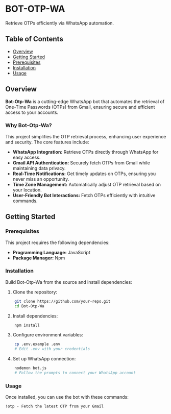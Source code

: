 # BOT-OTP-WA

Retrieve OTPs efficiently via WhatsApp automation.

## Table of Contents

- [Overview](#overview)
- [Getting Started](#getting-started)
- [Prerequisites](#prerequisites)
- [Installation](#installation)
- [Usage](#usage)

## Overview

**Bot-Otp-Wa** is a cutting-edge WhatsApp bot that automates the retrieval of One-Time Passwords (OTPs) from Gmail, ensuring secure and efficient access to your accounts.

### Why Bot-Otp-Wa?

This project simplifies the OTP retrieval process, enhancing user experience and security. The core features include:

- **WhatsApp Integration:** Retrieve OTPs directly through WhatsApp for easy access.
- **Gmail API Authentication:** Securely fetch OTPs from Gmail while maintaining data privacy.
- **Real-Time Notifications:** Get timely updates on OTPs, ensuring you never miss an opportunity.
- **Time Zone Management:** Automatically adjust OTP retrieval based on your location.
- **User-Friendly Bot Interactions:** Fetch OTPs efficiently with intuitive commands.

## Getting Started

### Prerequisites

This project requires the following dependencies:

- **Programming Language:** JavaScript
- **Package Manager:** Npm

### Installation

Build Bot-Otp-Wa from the source and install dependencies:

1. Clone the repository:

```bash
    git clone https://github.com/your-repo.git
    cd Bot-Otp-Wa
```

2. Install dependencies:

```bash
    npm install
```

3. Configure environment variables:

```bash
    cp .env.example .env
    # Edit .env with your credentials
```

4. Set up WhatsApp connection:

```bash
    nodemon bot.js
    # Follow the prompts to connect your WhatsApp account
```

### Usage

Once installed, you can use the bot with these commands:

```
!otp - Fetch the latest OTP from your Gmail
```

